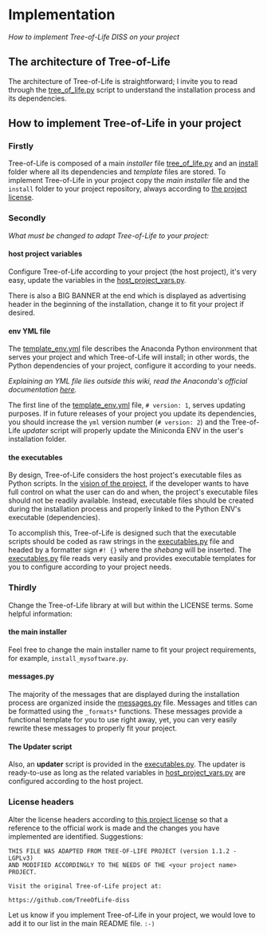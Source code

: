 # Implementation

_How to implement Tree-of-Life DISS on your project_

## The architecture of Tree-of-Life

The architecture of Tree-of-Life is straightforward; I invite you to read through the [tree_of_life.py](https://github.com/joaomcteixeira/Tree-of-Life/blob/master/tree_of_life.py) script to understand the installation process and its dependencies.

## How to implement Tree-of-Life in your project

### Firstly

Tree-of-Life is composed of a main _installer_ file [tree_of_life.py](https://github.com/joaomcteixeira/Tree-of-Life/blob/master/tree_of_life.py) and an [install](https://github.com/joaomcteixeira/Tree-of-Life/tree/master/install) folder where all its dependencies and _template_ files are stored. To implement Tree-of-Life in your project copy the _main installer_ file and the `install` folder to your project repository, always according to [the project license](https://github.com/joaomcteixeira/Tree-of-Life/blob/master/LICENSE).

### Secondly

*What must be changed to adapt Tree-of-Life to your project:*

#### host project variables

Configure Tree-of-Life according to your project (the host project), it's very easy, update the variables in the [host_project_vars.py](https://github.com/joaomcteixeira/Tree-of-Life/blob/master/install/host_project_vars.py).

There is also a BIG BANNER at the end which is displayed as advertising header in the beginning of the installation, change it to fit your project if desired.

#### env YML file

The [template_env.yml](https://github.com/joaomcteixeira/Tree-of-Life/blob/master/install/template_env.yml) file describes the Anaconda Python environment that serves your project and which Tree-of-Life will install; in other words, the Python dependencies of your project, configure it according to your needs.

_Explaining an YML file lies outside this wiki, read the Anaconda's official documentation [here](https://conda.io/docs/user-guide/tasks/manage-environments.html)._

The first line of the [template_env.yml](https://github.com/joaomcteixeira/Tree-of-Life/blob/master/install/template_env.yml) file, `# version: 1`, serves updating purposes. If in future releases of your project you update its dependencies, you should increase the `yml` version number (`# version: 2`) and the Tree-of-Life _updater_ script will properly update the Miniconda ENV in the user's installation folder.

#### the executables

By design, Tree-of-Life considers the host project's executable files as Python scripts. In the [vision of the project](#vision), if the developer wants to have full control on what the user can do and when, the project's executable files should not be readily available. Instead, executable files should be created during the installation process and properly linked to the Python ENV's executable (dependencies).

To accomplish this, Tree-of-Life is designed such that the executable scripts should be coded as raw strings in the [executables.py](https://github.com/joaomcteixeira/Tree-of-Life/blob/master/install/executables.py) file and headed by a formatter sign `#! {}` where the _shebang_ will be inserted. The [executables.py](https://github.com/joaomcteixeira/Tree-of-Life/blob/master/install/executables.py) file reads very easily and provides executable templates for you to configure according to your project needs.

### Thirdly

Change the Tree-of-Life library at will but within the LICENSE terms. Some helpful information:

#### the main installer

Feel free to change the main installer name to fit your project requirements, for example, `install_mysoftware.py`.

#### messages.py

The majority of the messages that are displayed during the installation process are organized inside the [messages.py](https://github.com/joaomcteixeira/Tree-of-Life/blob/master/install/messages.py) file. Messages and titles can be formatted using the `_formats*` functions. These messages provide a functional template for you to use right away, yet, you can very easily rewrite these messages to properly fit your project.

#### The Updater script

Also, an **updater** script is provided in the [executables.py](https://github.com/joaomcteixeira/Tree-of-Life/blob/master/install/executables.py). The updater is ready-to-use as long as the related variables in [host_project_vars.py](https://github.com/joaomcteixeira/Tree-of-Life/blob/master/install/host_project_vars.py) are configured according to the host project.

### License headers

Alter the license headers according to [this project license](https://github.com/joaomcteixeira/Tree-of-Life/blob/master/LICENSE) so that a reference to the official work is made and the changes you have implemented are identified. Suggestions:

```
THIS FILE WAS ADAPTED FROM TREE-OF-LIFE PROJECT (version 1.1.2 - LGPLv3)
AND MODIFIED ACCORDINGLY TO THE NEEDS OF THE <your project name> PROJECT.

Visit the original Tree-of-Life project at:

https://github.com/TreeOfLife-diss
```

Let us know if you implement Tree-of-Life in your project, we would love to add it to our list in the main README file. `:-)`
